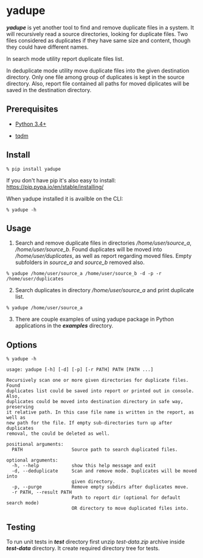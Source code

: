 # yadupe

__*yadupe*__ is yet another tool to find and remove duplicate files in a system.
It will recursively read a source directories, looking for duplicate files. Two files considered as duplicates if they have same size and content, though they could have different names.

In search mode utility report duplicate files list.

In deduplicate mode utility move duplicate files into the given destination directory. Only one file among group of duplicates is kept in the source directory. Also, report file contained all paths for moved diplicates will be saved in the destination directory.

## Prerequisites

* [Python 3.4+](http://www.python.org/)

* [tqdm](https://tqdm.github.io/)


## Install

```
% pip install yadupe
```

If you don't have pip it's also easy to install: https://pip.pypa.io/en/stable/installing/

When yadupe installed it is availble on the CLI:

```
% yadupe -h
```

## Usage

1. Search and remove duplicate files in directories */home/user/source_a*, */home/user/source_b*. Found duplicates will be moved into */home/user/duplicates*, as well as report regarding moved files. Empty subfolders in  *source_a* and  *source_b* removed also.

```
% yadupe /home/user/source_a /home/user/source_b -d -p -r /home/user/duplicates
```

2. Search duplicates in directory */home/user/source_a* and print duplicate list.

```
% yadupe /home/user/source_a
```

3. There are couple examples of using yadupe package in Python applications in the __*examples*__ directory.

## Options

```
% yadupe -h

usage: yadupe [-h] [-d] [-p] [-r PATH] PATH [PATH ...]

Recursively scan one or more given directories for duplicate files. Found
duplicates list could be saved into report or printed out in console. Also,
duplicates could be moved into destination directory in safe way, preserving
it relative path. In this case file name is written in the report, as well as
new path for the file. If empty sub-directories turn up after duplicates
removal, the could be deleted as well.

positional arguments:
  PATH                  Source path to search duplicated files.

optional arguments:
  -h, --help            show this help message and exit
  -d, --deduplicate     Scan and remove mode. Duplicates will be moved into
                        given directory.
  -p, --purge           Remove empty subdirs after duplicates move.
  -r PATH, --result PATH
                        Path to report dir (optional for default search mode)
                        OR directory to move duplicated files into.
```

## Testing

To run unit tests in __*test*__ directory first unzip *test-data.zip* archive inside __*test-data*__ directory. It create required directory tree for tests.
